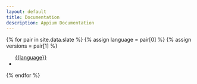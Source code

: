 ```yaml
---
layout: default
title: Documentation
description: Appium Documentation
---
```


<div>
  {% for pair in site.data.slate %}
    {% assign language = pair[0] %}
    {% assign versions = pair[1] %}
    <ul class="btn-group-vertical">
      <a href="docs/{{language}}/about-appium/intro" type="button" class="btn btn-default">{{language}}</a>
      <li class="button_divider"></li>
    </ul>
{% endfor %}
</div>